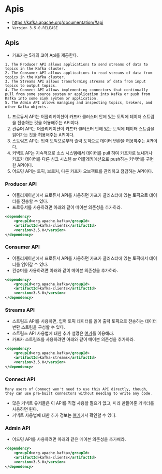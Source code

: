 # Apis

- https://kafka.apache.org/documentation/#api
- `Version 3.5.0.RELEASE`

## Apis
- 카프카는 5개의 코어 Api를 제공한다.
```text
1. The Producer API allows applications to send streams of data to topics in the Kafka cluster.
2. The Consumer API allows applications to read streams of data from topics in the Kafka cluster.
3. The Streams API allows transforming streams of data from input topics to output topics.
4. The Connect API allows implementing connectors that continually pull from some source system or application into Kafka or push from Kafka into some sink system or application.
5. The Admin API allows managing and inspecting topics, brokers, and other Kafka objects.
```
1. 프로듀서 API는 어플리케이션이 카프카 클러스터 안에 있는 토픽에 데이터 스트림을 전송하는 것을 허용해주는 API이다.
2. 컨슈머 API는 어플리케이션이 카프카 클러스터 안에 있는 토픽에 데이터 스트림을 읽어가는 것을 허용해주는 API이다.
3. 스트림즈 API는 입력 토픽으로부터 출력 토픽으로 데이터 변환을 허용햐주는 API이다.
4. 커넥트 AP는 지속적으로 소스 시스템에서 데이터를 pull 하여 카프카로 보내거나 카프카 데이터를 다른 싱크 시스템 or 어플레키에션으로 push하는 커넥터를 구현한 API이다.
5. 어드민 API는 토픽, 브로커, 다른 카프카 오브젝트를 관리하고 점검하는 API이다.

### Producer API
- 어플리케이션에서 프로듀서 API를 사용하면 카프카 클러스터에 있는 토픽으로 데이터를 전송할 수 있다.
- 프로듀서를 사용하려면 아래와 같이 메이븐 의존성을 추가하라.
```xml
<dependency>
	<groupId>org.apache.kafka</groupId>
	<artifactId>kafka-clients</artifactId>
	<version>3.5.0</version>
</dependency>
```

### Consumer API
- 어플리케이션에서 프로듀서 API를 사용하면 카프카 클러스터에 있는 토픽에서 데이터를 읽어갈 수 있다.
- 컨슈머를 사용하려면 아래와 같이 메이븐 의존성을 추가하라.
```xml
<dependency>
	<groupId>org.apache.kafka</groupId>
	<artifactId>kafka-clients</artifactId>
	<version>3.5.0</version>
</dependency>
```

### Streams API
- 스트림즈 API를 사용하면, 입력 토픽 데이터를 읽어 출력 토픽으로 전송하는 데이터 변환 스트림을 구성할 수 있다.
- 스트림즈 API 사용법에 대한 추가 설명은 [여기](https://kafka.apache.org/35/documentation/streams/)를 이용해라.
- 카프카 스트림즈를 사용하려면 아래와 같이 메이븐 의존성을 추가하라.
```xml
<dependency>
	<groupId>org.apache.kafka</groupId>
	<artifactId>kafka-streams</artifactId>
	<version>3.5.0</version>
</dependency>
```

### Connect API
```text
Many users of Connect won't need to use this API directly, though, they can use pre-built connectors without needing to write any code. 
```
- 많은 커넥트 유저들은 이 API를 직접 사용할 필요가 없고, 미리 만들어준 커넥터를 사용하면 된다. 
- 커넥트 사용법에 대한 추가 정보는 [여기](https://kafka.apache.org/documentation.html#connect)에서 확인할 수 있다.

### Admin API
- 어드민 API를 사용하려면 아래와 같은 메이븐 의존성을 추가해라.
```xml
<dependency>
	<groupId>org.apache.kafka</groupId>
	<artifactId>kafka-clients</artifactId>
	<version>3.5.0</version>
</dependency>
```